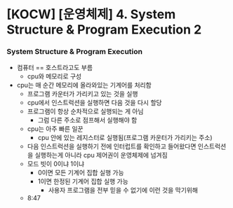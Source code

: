 # [KOCW] [운영체제] 4. System Structure & Program Execution 2

### System Structure & Program Execution

- 컴퓨터 == 호스트라고도 부름
  - cpu와 메모리로 구성
- cpu는 매 순간 메모리에 올라와있는 기계어를 처리함
  - 프로그램 카운터가 가리키고 있는 것을 실행
  - cpu에서 인스트럭션을 실행하면 다음 것을 다시 할당
  - 프로그램이 항상 순차적으로 실행되는 게 아님
    - 그럼 다른 주소로 점프해서 실행해야 함
  - cpu는 아주 빠른 일꾼
    - cpu 안에 있는 레지스터로 실행됨(프로그램 카운터가 가리키는 주소)
  - 다음 인스트럭션을 실행하기 전에 인터럽트를 확인하고 들어왔다면 인스트럭션을 실행하는게 아니라 cpu 제어권이 운영체제에 넘겨짐
  - 모드 빗이 0이냐 1이냐
    - 0이면 모든 기계어 집합 실행 가능
    - 1이면 한정된 기계어 집합 실행 가능
      - 사용자 프로그램을 전부 믿을 수 없기에 이런 것을 막기위해
  - 8:47